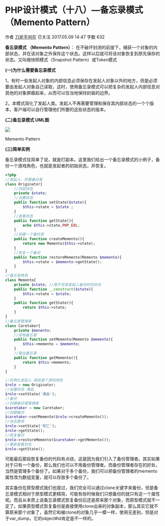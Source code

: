 # PHP设计模式（十八）—备忘录模式（Memento Pattern）

作者  [刀斧手何在][0] 已关注 2017.05.09 14:47  字数 632  

**备忘录模式 （Memento Pattern）**： 在不破坏封闭的前提下，捕获一个对象的内部状态，并在该对象之外保存这个状态。这样以后就可将该对象恢复到原先保存的状态。又叫做快照模式（Snapshot Pattern）或Token模式

**(一)为什么需要备忘录模式**

1，有时一些发起人对象的内部信息必须保存在发起人对象以外的地方，但是必须要由发起人对象自己读取，这时，使用备忘录模式可以把复杂的发起人内部信息对其他的对象屏蔽起来，从而可以恰当地保持封装的边界。

2，本模式简化了发起人类。发起人不再需要管理和保存其内部状态的一个个版本，客户端可以自行管理他们所要的这些状态的版本。

**(二)备忘录模式 UML图**

![][1]



Memento Pattern

**(三)简单实例**

备忘录模式往简单了说，就是打副本。这里我们给出一个备忘录模式的小例子，备份一个游戏角色，也就是发起者的初始状态，并恢复。

```php
<?php
//发起人，所需备份者
class Originator{
    //内部状态
    private $state;
    //设置状态
    public function setState($state){
        $this->state = $state ;
    }
    //查看状态
    public function getState(){
        echo $this->state,PHP_EOL;
    }
    //创建一个备份录
    public function createMemento(){
        return new Memento($this->state);
    }
    //恢复一个备份
    public function restoreMemento(Memento $memento){
        $this->state = $memento->getState();
    }
}
//备忘录角色
class Memento{
    private $state; //用于存放发起人备份时的状态
    public function __construct($state){
        $this->state = $state;
    }
    public function getState(){
        return $this->state;
    }
}
//备忘录管理者
class Caretaker{
    private $menento;
    //存档备忘录
    public function setMemento(Memento $memento){
        $this->memento = $memento;
    }
    //取出备忘录
    public function getMemento(){
        return $this->memento;
    }
}

//实例化发起人 假如是个游戏角色
$role = new Originator;
//设置状态 满血
$role->setState('满血');
//备份
//创建备份录管理者
$caretaker = new Caretaker;
//创建备份
$caretaker->setMemento($role->createMemento());
//状态更改
$role->setState('死亡');
$role->getState();
//恢复备份
$role->restoreMemento($caretaker->getMemento());
//重新查看状态
$role->getState();
```
可能最后那段恢复备份的代码有点绕，这是因为我们引入了备份管理者。其实如果对于只有一个备份，那么我们也可以不用备份管理者。而备份管理者存在的好处，当然是管理多个备份了。如果对于多个备份，我们可以把备份管理者的memento属性改为数组变量，就可以存放多个备份了。

其实备份在原型模式我们也提过，我们完全可以通过clone关键字来备份，但是备忘录模式相对于原型模式更精简，可能有些时候我们只想备份的就只有这一个属性呢。而且从本质上说备忘录模式恢复备份后还是原来那个对象，而原型模式就不一定了。如果原型模式恢复备份是直接使用clone出来的对象副本，那么其实它就不算原来那个对象了，虽然它和被clone的对象几乎一模一样，使用无差别，但是对于var_dump，它的object#id肯定是不一样的。

[0]: http://www.jianshu.com/u/29417b7766fe
[1]: ./img/5261067-cf7945e0a408b568.png
